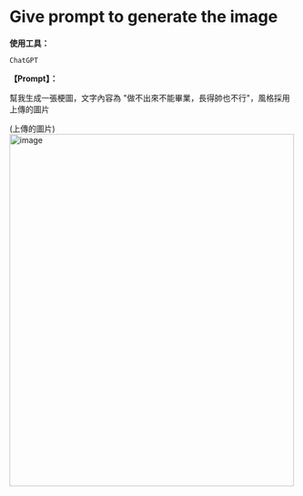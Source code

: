# Give prompt to generate the image

**使用工具：**

`ChatGPT`

**【Prompt】：**

幫我生成一張梗圖，文字內容為 "做不出來不能畢業，長得帥也不行"，風格採用上傳的圖片

(上傳的圖片)
<img width="500" height="618" alt="image" src="https://github.com/user-attachments/assets/1bca37da-92fc-430b-b5fb-b30f20897092" />
